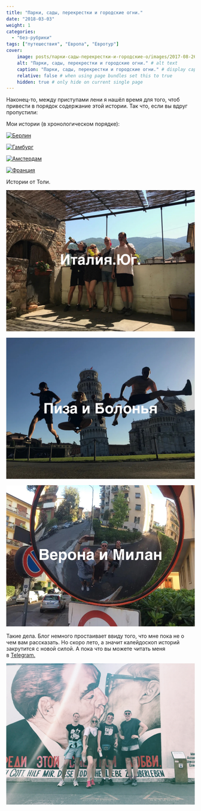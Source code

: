```yaml
---
title: "Парки, сады, перекрестки и городские огни."
date: "2018-03-03"
weight: 1
categories: 
  - "без-рубрики"
tags: ["путешествия", "Европа", "Евротур"]
cover:
    image: posts/парки-сады-перекрестки-и-городские-о/images/2017-08-26-12-09-24-1.jpg # image path/url
    alt: "Парки, сады, перекрестки и городские огни." # alt text
    caption: "Парки, сады, перекрестки и городские огни." # display caption under cover
    relative: false # when using page bundles set this to true
    hidden: true # only hide on current single page
---
```


Наконец-то, между приступами лени я нашёл время для того, чтоб привести в порядок содержание этой истории. Так что, если вы вдруг пропустили:

Мои истории (в хронологическом порядке):

[![Берлин](images/2017-07-19-03-49-46-1.jpg)](https://skndlst.fun/posts/%D0%BF%D0%B0%D1%80%D0%BA%D0%B8-%D1%81%D0%B0%D0%B4%D1%8B-%D0%BF%D0%B5%D1%80%D0%B5%D0%BA%D1%80%D1%91%D1%81%D1%82%D0%BA%D0%B8-%D0%B8-%D0%B3%D0%BE%D1%80%D0%BE%D0%B4%D1%81%D0%BA%D0%B8%D0%B5-%D0%BE%D0%B3/)

[![Гамбург](images/2017-08-27-10-16-23-1.jpg)](https://skndlst.fun/posts/%D0%B3%D0%B0%D0%BC%D0%B1%D1%83%D1%80%D0%B3/)

[![Амстердам](images/2017-07-26-05-03-54-1.jpg)](https://skndlst.fun/posts/%D0%BF%D0%B0%D1%80%D0%BA%D0%B8-%D1%81%D0%B0%D0%B4%D1%8B-%D0%BF%D0%B5%D1%80%D0%B5%D0%BA%D1%80%D1%91%D1%81%D1%82%D0%BA%D0%B8-%D0%B8-%D0%B3%D0%BE%D1%80%D0%BE%D0%B4%D1%81%D0%BA%D0%B8%D0%B5-%D0%BE%D0%B3-2/)

[![Франция](images/2017-12-04-06-03-59-1.jpg)](https://skndlst.fun/posts/%D0%BF%D0%B0%D1%80%D0%BA%D0%B8-%D1%81%D0%B0%D0%B4%D1%8B-%D0%BF%D0%B5%D1%80%D0%B5%D0%BA%D1%80%D1%91%D1%81%D1%82%D0%BA%D0%B8-%D0%B8-%D0%B3%D0%BE%D1%80%D0%BE%D0%B4%D1%81%D0%BA%D0%B8%D0%B5-%D0%BE%D0%B3-3/)

Истории от Толи. 

[![Италия.Юг.](images/1_edomFHvL1JvLYdiFyEv3Hw.jpg)](https://skndlst.fun/posts/italy/italy/)

[![Пиза и Болонья](images/1_Sc7-MI3potrz6JrWfOXoHw.jpg)](https://skndlst.fun/posts/italy2/italy2/)

[![Верона и Милан](images/1_t2V2PuiOEPlrEDNBPSaERw.jpg)](https://skndlst.fun/posts/italy3/italy3/)




Такие дела. Блог немного простаивает ввиду того, что мне пока не о чем вам рассказать. Но скоро лето, а значит калейдоскоп историй закрутится с новой силой. А пока что вы можете читать меня в [Telegram.](https://t.me/skndlst)

![](images/2017-08-26-12-09-24-1.jpg)

